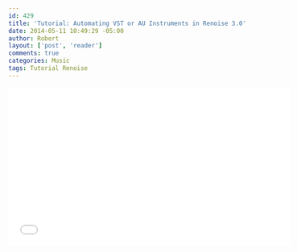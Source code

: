 ```yaml
---
id: 429
title: 'Tutorial: Automating VST or AU Instruments in Renoise 3.0'
date: 2014-05-11 10:49:29 -05:00
author: Robert
layout: ['post', 'reader']
comments: true
categories: Music
tags: Tutorial Renoise
---
```


<iframe width="560" height="315" src="//www.youtube.com/embed/uvYZrvtzm9g" frameborder="0" allowfullscreen></iframe>
